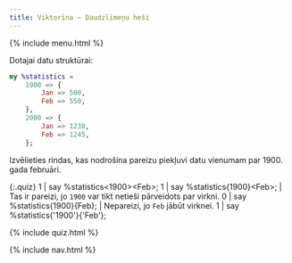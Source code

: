 ```yaml
---
title: Viktorīna — Daudzlīmeņu heši
---
```


{% include menu.html %}

Dotajai datu struktūrai:

```raku
my %statistics =
    1900 => {
        Jan => 500,
        Feb => 550,
    },
    2000 => {
        Jan => 1230,
        Feb => 1245,
    };
```

Izvēlieties rindas, kas nodrošina pareizu piekļuvi datu vienumam par 1900. gada februāri.

{:.quiz}
1 | say %statistics<1900>&lt;Feb&gt;;
1 | say %statistics{1900}&lt;Feb&gt;; | Tas ir pareizi, jo `1900` var tikt netieši pārveidots par virkni.
0 | say %statistics{1900}{Feb}; | Nepareizi, jo `Feb` jābūt virknei.
1 | say %statistics{&apos;1900&apos;}{&apos;Feb&apos;};

{% include quiz.html %}

{% include nav.html %}